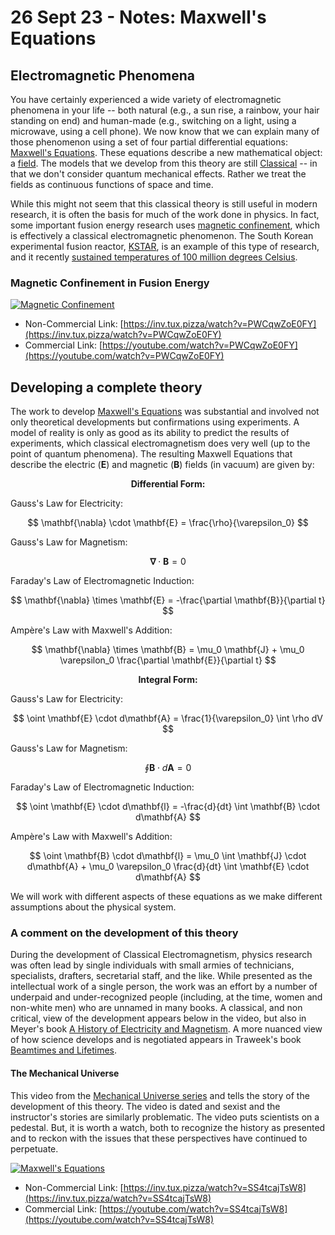 # 26 Sept 23 - Notes: Maxwell's Equations

## Electromagnetic Phenomena

You have certainly experienced a wide variety of electromagnetic phenomena in your life -- both natural (e.g., a sun rise, a rainbow, your hair standing on end) and human-made (e.g., switching on a light, using a microwave, using a cell phone). We now know that we can explain many of those phenomenon using a set of four partial differential equations: [Maxwell's Equations](https://en.wikipedia.org/wiki/Maxwell%27s_equations). These equations describe a new mathematical object: a [field](https://en.wikipedia.org/wiki/Field_(physics)). The models that we develop from this theory are still [Classical](https://en.wikipedia.org/wiki/Classical_physics) -- in that we don't consider quantum mechanical effects. Rather we treat the fields as continuous functions of space and time.

While this might not seem that this classical theory is still useful in modern research, it is often the basis for much of the work done in physics. In fact, some important fusion energy research uses [magnetic confinement](https://en.wikipedia.org/wiki/Magnetic_confinement_fusion), which is effectively a classical electromagnetic phenomenon. The South Korean experimental fusion reactor, [KSTAR](https://en.wikipedia.org/wiki/KSTAR), is an example of this type of research, and it recently [sustained temperatures of 100 million degrees Celsius](https://www.popularmechanics.com/science/energy/a41191247/koreas-fusion-reactor-sustained-temperatures-7-times-hotter-than-the-sun-for-30-seconds/).

### Magnetic Confinement in Fusion Energy

[![Magnetic Confinement](https://markdown-videos-api.jorgenkh.no/youtube/PWCqwZoE0FY?width=720&height=405)](https://inv.tux.pizza/watch?v=PWCqwZoE0FY)

- Non-Commercial Link: [https://inv.tux.pizza/watch?v=PWCqwZoE0FY](https://inv.tux.pizza/watch?v=PWCqwZoE0FY)
- Commercial Link: [https://youtube.com/watch?v=PWCqwZoE0FY](https://youtube.com/watch?v=PWCqwZoE0FY)


## Developing a complete theory

The work to develop [Maxwell's Equations](https://en.wikipedia.org/wiki/Maxwell%27s_equations) was substantial and involved not only theoretical developments but confirmations using experiments. A model of reality is only as good as its ability to predict the results of experiments, which classical electromagnetism does very well (up to the point of quantum phenomena). The resulting Maxwell Equations that describe the electric ($\mathbf{E}$) and magnetic ($\mathbf{B}$) fields (in vacuum) are given by:

$$
\textbf{Differential Form:}
$$

Gauss's Law for Electricity:

$$
\mathbf{\nabla} \cdot \mathbf{E} = \frac{\rho}{\varepsilon_0}
$$

Gauss's Law for Magnetism:

$$
\mathbf{\nabla} \cdot \mathbf{B} = 0
$$

Faraday's Law of Electromagnetic Induction:

$$
\mathbf{\nabla} \times \mathbf{E} = -\frac{\partial \mathbf{B}}{\partial t}
$$

Ampère's Law with Maxwell's Addition:

$$
\mathbf{\nabla} \times \mathbf{B} = \mu_0 \mathbf{J} + \mu_0 \varepsilon_0 \frac{\partial \mathbf{E}}{\partial t}
$$

$$
\textbf{Integral Form:}
$$

Gauss's Law for Electricity:

$$
\oint \mathbf{E} \cdot d\mathbf{A} = \frac{1}{\varepsilon_0} \int \rho dV
$$

Gauss's Law for Magnetism:

$$
\oint \mathbf{B} \cdot d\mathbf{A} = 0
$$

Faraday's Law of Electromagnetic Induction:

$$
\oint \mathbf{E} \cdot d\mathbf{l} = -\frac{d}{dt} \int \mathbf{B} \cdot d\mathbf{A}
$$

Ampère's Law with Maxwell's Addition:

$$
\oint \mathbf{B} \cdot d\mathbf{l} = \mu_0 \int \mathbf{J} \cdot d\mathbf{A} + \mu_0 \varepsilon_0 \frac{d}{dt} \int \mathbf{E} \cdot d\mathbf{A}
$$

We will work with different aspects of these equations as we make different assumptions about the physical system.


### A comment on the development of this theory

During the development of Classical Electromagnetism, physics research was often lead by single individuals with small armies of technicians, specialists, drafters, secretarial staff, and the like. While presented as the intellectual work of a single person, the work was an effort by a number of underpaid and under-recognized people (including, at the time, women and non-white men) who are unnamed in many books. A classical, and non critical, view of the development appears below in the video, but also in Meyer's book [A History of Electricity and Magnetism](https://mitpress.mit.edu/9780262130707/a-history-of-electricity-and-magnetism/). A more nuanced view of how science develops and is negotiated appears in Traweek's book [Beamtimes and Lifetimes](https://en.wikipedia.org/wiki/Beamtimes_and_Lifetimes).


#### The Mechanical Universe

This video from the [Mechanical Universe series](https://en.wikipedia.org/wiki/The_Mechanical_Universe) and tells the story of the development of this theory. The video is dated and sexist and the instructor's stories are similarly problematic. The video puts scientists on a pedestal. But, it is worth a watch, both to recognize the history as presented and to reckon with the issues that these perspectives have continued to perpetuate. 

[![Maxwell's Equations](https://markdown-videos-api.jorgenkh.no/youtube/SS4tcajTsW8?width=720&height=405)](https://inv.tux.pizza/watch?v=SS4tcajTsW8)

- Non-Commercial Link: [https://inv.tux.pizza/watch?v=SS4tcajTsW8](https://inv.tux.pizza/watch?v=SS4tcajTsW8)
- Commercial Link: [https://youtube.com/watch?v=SS4tcajTsW8](https://youtube.com/watch?v=SS4tcajTsW8)


